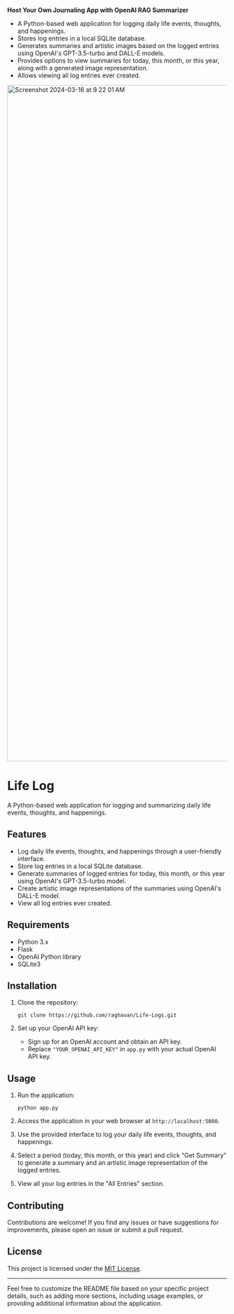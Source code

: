 **Host Your Own Journaling App with OpenAI RAG Summarizer**

- A Python-based web application for logging daily life events, thoughts, and happenings.
- Stores log entries in a local SQLite database.
- Generates summaries and artistic images based on the logged entries using OpenAI's GPT-3.5-turbo and DALL-E models.
- Provides options to view summaries for today, this month, or this year, along with a generated image representation.
- Allows viewing all log entries ever created.

<img width="1553" alt="Screenshot 2024-03-16 at 9 22 01 AM" src="https://github.com/raghavan/Life-Logs/assets/131585/bd2f84cc-ab85-4752-a932-dbe7275ac0cc">


# Life Log

A Python-based web application for logging and summarizing daily life events, thoughts, and happenings.

## Features

- Log daily life events, thoughts, and happenings through a user-friendly interface.
- Store log entries in a local SQLite database.
- Generate summaries of logged entries for today, this month, or this year using OpenAI's GPT-3.5-turbo model.
- Create artistic image representations of the summaries using OpenAI's DALL-E model.
- View all log entries ever created.

## Requirements

- Python 3.x
- Flask
- OpenAI Python library
- SQLite3

## Installation

1. Clone the repository:

   ```
   git clone https://github.com/raghavan/Life-Logs.git
   ```

2. Set up your OpenAI API key:

   - Sign up for an OpenAI account and obtain an API key.
   - Replace `"YOUR_OPENAI_API_KEY"` in `app.py` with your actual OpenAI API key.

## Usage

1. Run the application:

   ```
   python app.py
   ```

2. Access the application in your web browser at `http://localhost:5000`.

3. Use the provided interface to log your daily life events, thoughts, and happenings.

4. Select a period (today, this month, or this year) and click "Get Summary" to generate a summary and an artistic image representation of the logged entries.

5. View all your log entries in the "All Entries" section.

## Contributing

Contributions are welcome! If you find any issues or have suggestions for improvements, please open an issue or submit a pull request.

## License

This project is licensed under the [MIT License](LICENSE).

---

Feel free to customize the README file based on your specific project details, such as adding more sections, including usage examples, or providing additional information about the application.
